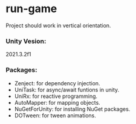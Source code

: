 # run-game

Project should work in vertical orientation.

### Unity Vesion: 
2021.3.2f1

### Packages:
* Zenject: for dependency injection.
* UniTask: for async/await funtions in unity.
* UniRx: for reactive programming.
* AutoMapper: for mapping objects.
* NuGetForUnity: for installing NuGet packages.
* DOTween: for tween animations.
